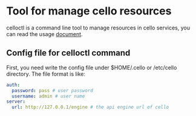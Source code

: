 # Tool for manage cello resources

celloctl is a command line tool to manage resources in cello services, you can read the usage [document](celloctl.md).

## Config file for celloctl command

First, you need write the config file under $HOME/.cello or /etc/cello directory. The file format is like:

```yaml
auth:
  password: pass # user password
  username: admin # user name
server:
  url: http://127.0.0.1/engine # the api engine url of cello
```